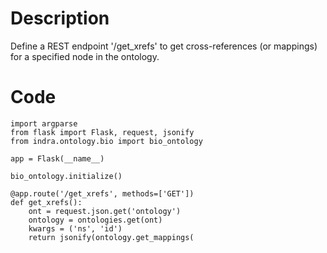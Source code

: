 # Description
Define a REST endpoint '/get_xrefs' to get cross-references (or mappings) for a specified node in the ontology.

# Code
```
import argparse
from flask import Flask, request, jsonify
from indra.ontology.bio import bio_ontology

app = Flask(__name__)

bio_ontology.initialize()

@app.route('/get_xrefs', methods=['GET'])
def get_xrefs():
    ont = request.json.get('ontology')
    ontology = ontologies.get(ont)
    kwargs = ('ns', 'id')
    return jsonify(ontology.get_mappings(

```
